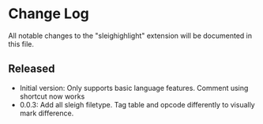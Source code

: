 # Change Log

All notable changes to the "sleighighlight" extension will be documented in this file.


## Released

- Initial version: Only supports basic language features. Comment using shortcut now works
- 0.0.3: Add all sleigh filetype. Tag table and opcode differently to visually mark difference.